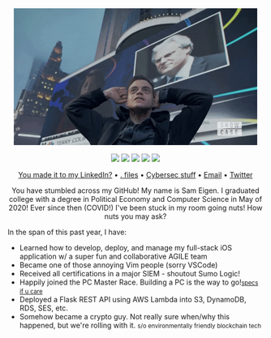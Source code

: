 <div align="center">
<img src="./elliot.gif" alt="a king"></img>

<p align="center">
<img src="https://img.shields.io/badge/neovim-%2357A143.svg?&style=for-the-badge&logo=neovim&logoColor=white"/>
<img src="https://img.shields.io/badge/python-%232C2D72.svg?&style=for-the-badge&logo=python&logoColor=blue"/>
<img src="https://img.shields.io/badge/javascript%20-%23323330.svg?&style=for-the-badge&logo=javascript&logoColor=%23F7DF1E"/>
<img src="https://img.shields.io/badge/flask-%23F5FFFA.svg?&style=for-the-badge&logo=flask&logoColor=black"/>
<img src="https://img.shields.io/badge/aws-%23000000.svg?&style=for-the-badge&logo=amazon&logoColor=orange"/>
</p>

<p align="center">
<a href="https://www.linkedin.com/in/samuel-eigen/">You made it to my LinkedIn?</a>
•
<a href="https://github.com/k0ley/dotfiles">. files</a>
•
<a href="">Cybersec stuff</a>
•
<a href="mailto:seigen@tulane.edu">Email</a>
•
<a href="https://twitter.com/legitneth">Twitter</a>
</p>

You have stumbled across my GitHub! My name is Sam Eigen. I graduated college with a degree in Political Economy and Computer Science in May of 2020!
Ever since then (COVID!) I've been stuck in my room going nuts! How nuts you may ask?
</div>

In the span of this past year, I have:
<ul>
  <li>Learned how to develop, deploy, and manage my full-stack iOS application w/ a super fun and collaborative AGILE team</li>
  <li>Became one of those annoying Vim people (sorry VSCode)</li>
  <li>Received all certifications in a major SIEM - shoutout Sumo Logic!</li>
  <li>Happily joined the PC Master Race. Building a PC is the way to go!<small><a href="https://github.com/k0ley/k0ley/specs.txt">specs if u care</a></small></li>
  <li>Deployed a Flask REST API using AWS Lambda into S3, DynamoDB, RDS, SES, etc.</li>
  <li>Somehow became a crypto guy. Not really sure when/why this happened, but we're rolling with it. <small>s/o environmentally friendly blockchain tech</small></li>

</ul>


